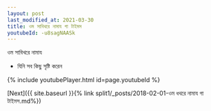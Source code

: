 ```yaml
---
layout: post
last_modified_at: 2021-03-30
title: ওম সাবিথরে নামায গা টাইমস
youtubeId: -u8sagNAASk
---
```

 
 
 ওম সাবিথরে নামায  
 
 -  যিনি সব কিছু সৃষ্টি করেন 
 
  
 
  
 
 
 
 
 
 


{% include youtubePlayer.html id=page.youtubeId %}
 
[Next]({{ site.baseurl }}{% link  split1/_posts/2018-02-01-ওম ধথরে নামায গা টাইমস.md%})
 
